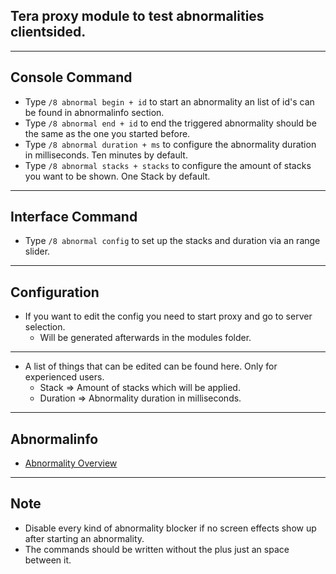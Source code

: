 ## Tera proxy module to test abnormalities clientsided.

---

## Console Command
- Type `/8 abnormal begin + id` to start an abnormality an list of id's can be found in abnormalinfo section.
- Type `/8 abnormal end + id` to end the triggered abnormality should be the same as the one you started before.
- Type `/8 abnormal duration + ms` to configure the abnormality duration in milliseconds. Ten minutes by default.
- Type `/8 abnormal stacks + stacks` to configure the amount of stacks you want to be shown. One Stack by default.

---

## Interface Command
- Type `/8 abnormal config` to set up the stacks and duration via an range slider.

---

## Configuration
- If you want to edit the config you need to start proxy and go to server selection.
    - Will be generated afterwards in the modules folder.

---

- A list of things that can be edited can be found here. Only for experienced users.
	- Stack => Amount of stacks which will be applied.
    - Duration => Abnormality duration in milliseconds.

---

## Abnormalinfo
- [Abnormality Overview](https://github.com/neowutran/TeraDpsMeterData/tree/master/hotdot)

---

## Note
- Disable every kind of abnormality blocker if no screen effects show up after starting an abnormality.
- The commands should be written without the plus just an space between it.
